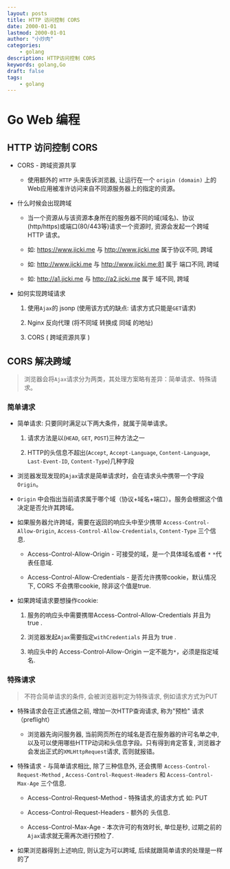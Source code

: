 ```yaml
---
layout: posts
title: HTTP 访问控制 CORS
date: 2000-01-01
lastmod: 2000-01-01
author: "小炒肉"
categories: 
    - golang
description: HTTP访问控制 CORS
keywords: golang,Go
draft: false
tags:
    - golang
---
```


# Go Web 编程

## HTTP 访问控制 CORS

* CORS - 跨域资源共享

  * 使用额外的 `HTTP` 头来告诉浏览器, 让运行在一个 `origin (domain)` 上的Web应用被准许访问来自不同源服务器上的指定的资源。

* 什么时候会出现跨域

  * 当一个资源从与该资源本身所在的服务器不同的域(域名)、协议(http/https)或端口(80/443等)请求一个资源时, 资源会发起一个跨域 HTTP 请求。
  
  * 如: https://www.jicki.me 与 http://www.jicki.me 属于协议不同, 跨域
  * 如: http://www.jicki.me 与 http://www.jicki.me:81 属于 端口不同, 跨域
  * 如: http://a1.jicki.me 与 http://a2.jicki.me 属于 域不同, 跨域


* 如何实现跨域请求

  1. 使用`Ajax`的 jsonp (使用该方式的缺点: 请求方式只能是`GET`请求)

  2. Nginx 反向代理 (将不同域 转换成 同域 的地址) 

  3. CORS ( 跨域资源共享 )


## CORS 解决跨域

> 浏览器会将`Ajax`请求分为两类，其处理方案略有差异：简单请求、特殊请求。


### 简单请求

* 简单请求: 只要同时满足以下两大条件，就属于简单请求。

  1. 请求方法是以(`HEAD`, `GET`, `POST`)三种方法之一
  
  2. HTTP的头信息不超出(`Accept`, `Accept-Language`, `Content-Language`, `Last-Event-ID`, `Content-Type`)几种字段


* 浏览器发现发现的`Ajax`请求是简单请求时，会在请求头中携带一个字段`Origin`。

* `Origin` 中会指出当前请求属于哪个域（协议+域名+端口）。服务会根据这个值决定是否允许其跨域。

* 如果服务器允许跨域，需要在返回的响应头中至少携带 `Access-Control-Allow-Origin`, `Access-Control-Allow-Credentials`, `Content-Type` 三个信息.

  * Access-Control-Allow-Origin - 可接受的域，是一个具体域名或者 `*` `*`代表任意域.

  * Access-Control-Allow-Credentials - 是否允许携带cookie，默认情况下, CORS 不会携带cookie, 除非这个值是true.


* 如果跨域请求要想操作cookie:

  1. 服务的响应头中需要携带Access-Control-Allow-Credentials 并且为 true .

  2. 浏览器发起`Ajax`需要指定`withCredentials` 并且为 true .

  3. 响应头中的 Access-Control-Allow-Origin 一定不能为`*`，必须是指定域名.


### 特殊请求

> 不符合简单请求的条件, 会被浏览器判定为特殊请求, 例如请求方式为PUT

* 特殊请求会在正式通信之前, 增加一次HTTP查询请求, 称为"预检" 请求（preflight）
  
  * 浏览器先询问服务器, 当前网页所在的域名是否在服务器的许可名单之中, 以及可以使用哪些HTTP动词和头信息字段。只有得到肯定答复, 浏览器才会发出正式的`XMLHttpRequest`请求, 否则就报错。


* 特殊请求 - 与简单请求相比, 除了三种信息外, 还会携带 `Access-Control-Request-Method` ,  `Access-Control-Request-Headers` 和 `Access-Control-Max-Age` 三个信息.

  * Access-Control-Request-Method - 特殊请求,的请求方式 如: PUT 

  * Access-Control-Request-Headers - 额外的 头信息.

  * Access-Control-Max-Age - 本次许可的有效时长, 单位是秒, 过期之前的`Ajax`请求就无需再次进行预检了.

* 如果浏览器得到上述响应, 则认定为可以跨域, 后续就跟简单请求的处理是一样的了

